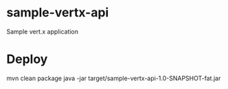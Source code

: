 # sample-vertx-api
Sample vert.x application

# Deploy
mvn clean package
java -jar target/sample-vertx-api-1.0-SNAPSHOT-fat.jar
